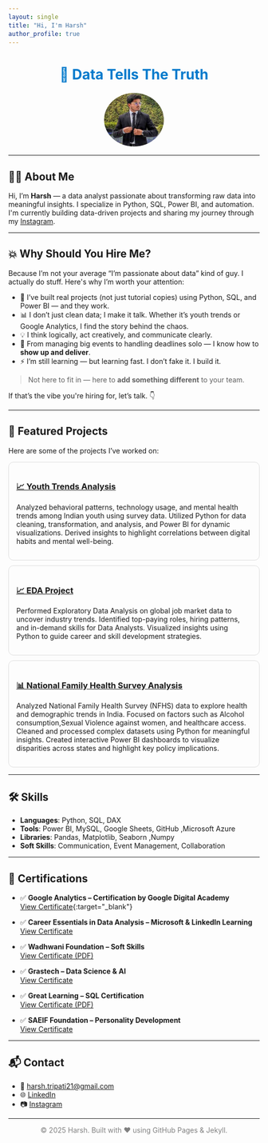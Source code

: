 ```yaml
---
layout: single
title: "Hi, I'm Harsh"
author_profile: true
---
```


<style>
@keyframes fadeInSlideUp {
  0% {
    opacity: 0;
    transform: translateY(30px);
  }
  100% {
    opacity: 1;
    transform: translateY(0);
  }
}

.animated-heading {
  font-size: 28px;
  font-weight: bold;
  color: #007acc;
  animation: fadeInSlideUp 1.2s ease-out forwards;
  text-align: center;
  margin-bottom: 20px;
}
</style>

<h2 class="animated-heading">📢 Data Tells The Truth</h2>


<p align="center">
  <img src="https://raw.githubusercontent.com/harsh-bca/portfolio-assets/main/github_profile_pic.jpg" alt="Harsh Profile Pic" style="width: 120px; border-radius: 50%;" />
</p>


---

## 👨‍💻 About Me

Hi, I’m **Harsh** — a data analyst passionate about transforming raw data into meaningful insights. I specialize in Python, SQL, Power BI, and automation. I'm currently building data-driven projects and sharing my journey through my [Instagram](https://instagram.com/harsh._diaries).

---

## 💥 Why Should You Hire Me?

Because I’m not your average “I’m passionate about data” kind of guy. I actually do stuff. Here's why I’m worth your attention:

- 🔧 I’ve built real projects (not just tutorial copies) using Python, SQL, and Power BI — and they work.
- 📊 I don’t just clean data; I make it talk. Whether it’s youth trends or Google Analytics, I find the story behind the chaos.
- 💡 I think logically, act creatively, and communicate clearly.
- 🎤 From managing big events to handling deadlines solo — I know how to **show up and deliver**.
- ⚡ I’m still learning — but learning fast. I don’t fake it. I build it.

> Not here to fit in — here to **add something different** to your team.

If that’s the vibe you're hiring for, let’s talk. 👇

---

## 💼 Featured Projects

Here are some of the projects I’ve worked on:

<div style="border:1px solid #ddd; padding:15px; border-radius:10px; margin-bottom:10px;">
  <h3><a href="https://github.com/harsh-bca/youth-trends-analysis">📈 Youth Trends Analysis</a></h3>
  <p>Analyzed behavioral patterns, technology usage, and mental health trends among Indian youth using survey data. Utilized Python for data cleaning, transformation, and analysis, and Power BI for dynamic visualizations. Derived insights to highlight correlations between digital habits and mental well-being.</p>
</div>

 <div style="border:1px solid #ddd; padding:15px; border-radius:10px; margin-bottom:10px;">
   <h3><a href="https://github.com/harsh-bca/EDA-Project">📈 EDA Project</a></h3>
  <p>Performed Exploratory Data Analysis on global job market data to uncover industry trends. Identified top-paying roles, hiring patterns, and in-demand skills for Data Analysts. Visualized insights using Python to guide career and skill development strategies.</p>
 </div>

 <div style="border:1px solid #ddd; padding:15px; border-radius:10px; margin-bottom:10px;">
   <h3><a href="https://github.com/harsh-bca/National-Family-Health-Survey-Analysis">📊 National Family Health Survey Analysis</a></h3>
   <p>Analyzed National Family Health Survey (NFHS) data to explore health and demographic trends in India. Focused on factors such as Alcohol consumption,Sexual Violence against women, and healthcare access. Cleaned and processed complex datasets using Python for meaningful insights. Created interactive Power BI dashboards to visualize disparities across states and highlight key policy implications.</p>
 </div>
   

---

## 🛠️ Skills

- **Languages**: Python, SQL, DAX  
- **Tools**: Power BI, MySQL, Google Sheets, GitHub ,Microsoft Azure
- **Libraries**: Pandas, Matplotlib, Seaborn ,Numpy 
- **Soft Skills**: Communication, Event Management, Collaboration

---

## 🧾 Certifications

- ✅ **Google Analytics – Certification by Google Digital Academy**  
  [View Certificate](https://github.com/harsh-bca/portfolio-assets/blob/main/google%20analytics%20certificate_page-0001.jpg?raw=true){:target="_blank"}

    
- ✅ **Career Essentials in Data Analysis – Microsoft & LinkedIn Learning**  
  [View Certificate](https://github.com/harsh-bca/portfolio-assets/blob/main/CertificateOfCompletion_Career%20Essentials%20in%20Data%20Analysis%20by%20Microsoft%20and%20LinkedIn_page-0001.jpg?raw=true)

-  ✅ **Wadhwani Foundation – Soft Skills**  
  [View Certificate (PDF)](https://github.com/harsh-bca/portfolio-assets/blob/main/wadhwani%20foundation%20certificate%20.pdf)
  
- ✅ **Grastech – Data Science & AI**  
  [View Certificate](https://raw.githubusercontent.com/harsh-bca/portfolio-assets/main/grastech%20certificate.jpg)
  
- ✅ **Great Learning – SQL Certification**  
  [View Certificate (PDF)](https://github.com/harsh-bca/portfolio-assets/blob/main/SQL%20certification%20.pdf)
  
- ✅ **SAEIF Foundation – Personality Development**  
  [View Certificate](https://raw.githubusercontent.com/harsh-bca/portfolio-assets/main/SAEIF%20CERTIFICATE.jpg)



---

## 📬 Contact

- 📧 [harsh.tripati21@gmail.com](mailto:harsh.tripati21@gmail.com) 
- 🌐 [LinkedIn](https://www.linkedin.com/in/harsh-tripathi-64376333a/)  
- 📷 [Instagram](https://instagram.com/harsh._diaries)  

---

<p align="center" style="color: gray; font-size: 14px;">
  © 2025 Harsh. Built with ❤️ using GitHub Pages & Jekyll.
</p>
